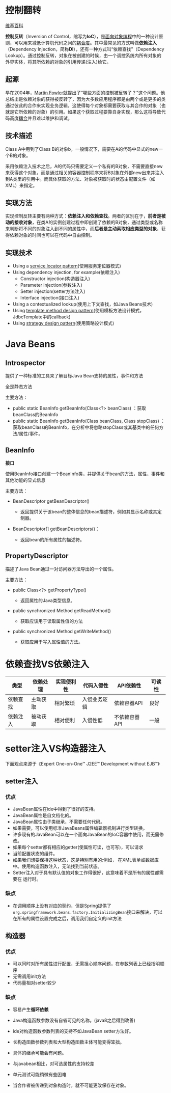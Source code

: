 # 控制翻转

[维基百科](https://wiki.hk.wjbk.site/baike-%E6%8E%A7%E5%88%B6%E5%8F%8D%E8%BD%AC)

**控制反转**（Inversion of Control，缩写为**IoC**），是[面向对象编程](https://wiki.hk.wjbk.site/baike-面向对象编程)中的一种设计原则，可以用来减低计算机代码之间的[耦合度](https://wiki.hk.wjbk.site/baike-耦合度_(計算機科學))。其中最常见的方式叫做**依赖注入**（Dependency Injection，简称**DI**），还有一种方式叫“依赖查找”（Dependency Lookup）。通过控制反转，对象在被创建的时候，由一个调控系统内所有对象的外界实体，将其所依赖的对象的引用传递(注入)给它。

## 起源

早在2004年，[Martin Fowler](https://wiki.hk.wjbk.site/baike-Martin_Fowler)就提出了“哪些方面的控制被反转了？”这个问题。他总结出是依赖对象的获得被反转了，因为大多数应用程序都是由两个或是更多的类通过彼此的合作来实现业务逻辑，这使得每个对象都需要获取与其合作的对象（也就是它所依赖的对象）的引用。如果这个获取过程要靠自身实现，那么这将导致代码高度[耦合](https://wiki.hk.wjbk.site/baike-耦合力_(計算機科學))并且难以维护和调试。

## 技术描述

Class A中用到了Class B的对象b，一般情况下，需要在A的代码中显式的new一个B的对象。

采用依赖注入技术之后，A的代码只需要定义一个私有的B对象，不需要直接new来获得这个对象，而是通过相关的容器控制程序来将B对象在外部new出来并注入到A类里的引用中。而具体获取的方法、对象被获取时的状态由配置文件（如XML）来指定。

## 实现方法

实现控制反转主要有两种方式：**依赖注入和依赖查找**。两者的区别在于，**前者是被动的接收对象**，在类A的实例创建过程中即创建了依赖的B对象，通过类型或名称来判断将不同的对象注入到不同的属性中，而**后者是主动索取相应类型的对象**，获得依赖对象的时间也可以在代码中自由控制。

## 实现技术

- Using a [service locator pattern](https://en.wikipedia.org/wiki/Service_locator_pattern)(使用服务定位器模式)
- Using dependency injection, for example(依赖注入)
  - Constructor injection(构造器注入)
  - Parameter injection(参数注入)
  - Setter injection(setter方法注入)
  - Interface injection(接口注入)
- Using a contextualized lookup(使用上下文查找，如Java Beans技术)
- Using [template method design pattern](https://en.wikipedia.org/wiki/Template_method_design_pattern)(使用模板方法设计模式，JdbcTemplate中的callback)
- Using [strategy design pattern](https://en.wikipedia.org/wiki/Strategy_design_pattern)(使用策略设计模式)

# Java Beans

## Introspector 

提供了一种标准的工具来了解目标Java Bean支持的属性，事件和方法

全是静态方法

主要方法：

- public static BeanInfo getBeanInfo(Class<?> beanClass) ：获取beanClass的BeanInfo
- public static BeanInfo getBeanInfo(Class<?> beanClass, Class<?> stopClass) ：获取beanClass的BeanInfo，在分析中将忽略stopClass或其基类中的任何方法/属性/事件。 

## BeanInfo 

**接口**

使用BeanInfo接口创建一个BeanInfo类，并提供关于bean的方法，属性，事件和其他功能的显式信息

主要方法：

- BeanDescriptor getBeanDescriptor()
  - 返回提供关于该bean的整体信息的bean描述符，例如其显示名称或其定制器。

- BeanDescriptor[] getBeanDescriptors()：
  - 返回bean的所有属性的描述符。  

## PropertyDescriptor

描述了Java Bean通过一对访问器方法导出的一个属性。

主要方法：

- public Class<?> getPropertyType()
  - 返回属性的Java类型信息。

- public synchronized Method getReadMethod()
  - 获取应该用于读取属性值的方法

- public synchronized Method getWriteMethod()
  - 获取应用于写入属性值的方法。

# 依赖查找VS依赖注入

| 类型     | 依赖处理 | 实现便利性 | 代码入侵性   | API依赖性     | 可读性 |
| -------- | -------- | ---------- | ------------ | ------------- | ------ |
| 依赖查找 | 主动获取 | 相对繁琐   | 入侵业务逻辑 | 依赖容器API   | 良好   |
| 依赖注入 | 被动获取 | 相对便利   | 入侵性低     | 不依赖容器API | 一般   |

# setter注入VS构造器注入 

下面观点来源于《Expert One-on-One™ J2EE™ Development without EJB™》

## setter注入

### 优点

- JavaBean属性在ide中得到了很好的支持。
- JavaBean属性是自文档化的。
- JavaBean属性由子类继承，不需要任何代码。
- 如果需要，可以使用标准JavaBeans属性编辑器机制进行类型转换。
- 许多现有的JavaBean可以在一个面向JavaBean的IoC容器中使用，而无需修改。
- 如果每个setter都有相应的getter(使属性可读，也可写)，可以请求
- 当前配置状态的组件。
- 如果我们想要保持这种状态，这是特别有用的:例如，
  在XML表单或数据库中。使用构造函数注入，无法找到当前状态。
- Setter注入对于具有默认值的对象工作得很好，这意味着不是所有的属性都需要在
  运行时。

### 缺点

- 在调用顺序上没有对应的契约，但是Spring提供了`org.springframework.beans.factory.InitializingBean`接口来解决，可以在所有的属性设置完成之后，调用我们自定义的init方法

## 构造器

### 优点

- 可以同时对所有属性进行配置，无需担心顺序问题，在参数列表上已经指明顺序
- 无需调用init方法
- 代码量相对setter较少

### 缺点

- 容易产生**循环依赖**

- Java构造函数参数没有自省可见的名称。(java8之后得到改善)
- ide对构造函数参数列表的支持不如JavaBean setter方法好。
- 长构造函数参数列表和大型构造函数主体可能变得笨拙。
- 具体的继承可能会有问题。
- 与javabean相比，对可选属性的支持较差
- 单元测试可能稍微有些困难
- 当合作者被传递到对象构造时，就不可能更改保存在对象。

